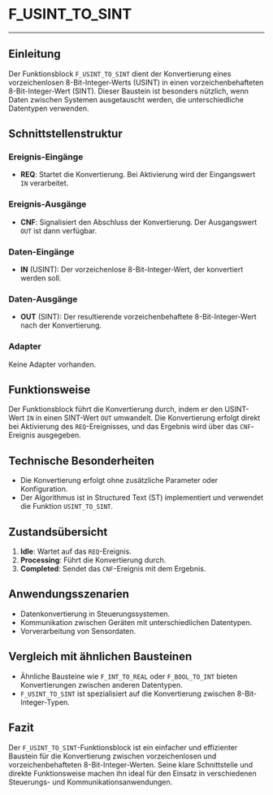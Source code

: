 # F_USINT_TO_SINT

* * * * * * * * * *
## Einleitung
Der Funktionsblock `F_USINT_TO_SINT` dient der Konvertierung eines vorzeichenlosen 8-Bit-Integer-Werts (USINT) in einen vorzeichenbehafteten 8-Bit-Integer-Wert (SINT). Dieser Baustein ist besonders nützlich, wenn Daten zwischen Systemen ausgetauscht werden, die unterschiedliche Datentypen verwenden.

## Schnittstellenstruktur
### **Ereignis-Eingänge**
- **REQ**: Startet die Konvertierung. Bei Aktivierung wird der Eingangswert `IN` verarbeitet.

### **Ereignis-Ausgänge**
- **CNF**: Signalisiert den Abschluss der Konvertierung. Der Ausgangswert `OUT` ist dann verfügbar.

### **Daten-Eingänge**
- **IN** (USINT): Der vorzeichenlose 8-Bit-Integer-Wert, der konvertiert werden soll.

### **Daten-Ausgänge**
- **OUT** (SINT): Der resultierende vorzeichenbehaftete 8-Bit-Integer-Wert nach der Konvertierung.

### **Adapter**
Keine Adapter vorhanden.

## Funktionsweise
Der Funktionsblock führt die Konvertierung durch, indem er den USINT-Wert `IN` in einen SINT-Wert `OUT` umwandelt. Die Konvertierung erfolgt direkt bei Aktivierung des `REQ`-Ereignisses, und das Ergebnis wird über das `CNF`-Ereignis ausgegeben.

## Technische Besonderheiten
- Die Konvertierung erfolgt ohne zusätzliche Parameter oder Konfiguration.
- Der Algorithmus ist in Structured Text (ST) implementiert und verwendet die Funktion `USINT_TO_SINT`.

## Zustandsübersicht
1. **Idle**: Wartet auf das `REQ`-Ereignis.
2. **Processing**: Führt die Konvertierung durch.
3. **Completed**: Sendet das `CNF`-Ereignis mit dem Ergebnis.

## Anwendungsszenarien
- Datenkonvertierung in Steuerungssystemen.
- Kommunikation zwischen Geräten mit unterschiedlichen Datentypen.
- Vorverarbeitung von Sensordaten.

## Vergleich mit ähnlichen Bausteinen
- Ähnliche Bausteine wie `F_INT_TO_REAL` oder `F_BOOL_TO_INT` bieten Konvertierungen zwischen anderen Datentypen.
- `F_USINT_TO_SINT` ist spezialisiert auf die Konvertierung zwischen 8-Bit-Integer-Typen.

## Fazit
Der `F_USINT_TO_SINT`-Funktionsblock ist ein einfacher und effizienter Baustein für die Konvertierung zwischen vorzeichenlosen und vorzeichenbehafteten 8-Bit-Integer-Werten. Seine klare Schnittstelle und direkte Funktionsweise machen ihn ideal für den Einsatz in verschiedenen Steuerungs- und Kommunikationsanwendungen.